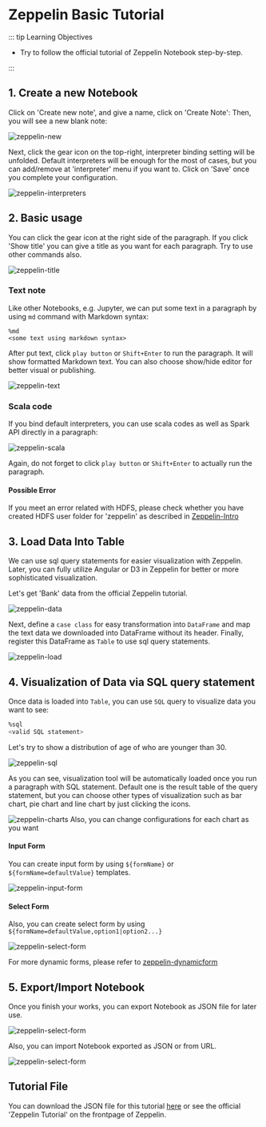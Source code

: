 ---
---
# Zeppelin Basic Tutorial

::: tip Learning Objectives

- Try to follow the official tutorial of Zeppelin Notebook step-by-step.

:::

## 1. Create a new Notebook

Click on 'Create new note', and give a name, click on 'Create Note':
Then, you will see a new blank note:

![zeppelin-new](./images/zeppelin/create.gif)

Next, click the gear icon on the top-right, interpreter binding setting will be unfolded.
Default interpreters will be enough for the most of cases, but you can add/remove at 'interpreter' menu if you want to. Click on 'Save' once you complete your configuration.

![zeppelin-interpreters](./images/zeppelin/settings.gif)

## 2. Basic usage

You can click the gear icon at the right side of the paragraph. If you click 'Show title' you can give a title as you want for each paragraph.
Try to use other commands also.

![zeppelin-title](./images/zeppelin/menu.gif)

### Text note

Like other Notebooks, e.g. Jupyter, we can put some text in a paragraph by using `md` command with Markdown syntax:

```
%md
<some text using markdown syntax>
```

After put text, click `play button` or `Shift+Enter` to run the paragraph. It will show formatted Markdown text.
You can also choose show/hide editor for better visual or publishing.

![zeppelin-text](./images/zeppelin/text.gif)

### Scala code

If you bind default interpreters, you can use scala codes as well as Spark API directly in a paragraph:

![zeppelin-scala](./images/zeppelin/scala.png)

Again, do not forget to click `play button` or `Shift+Enter` to actually run the paragraph.

#### Possible Error

If you meet an error related with HDFS, please check whether you have created HDFS user folder for 'zeppelin' as described in [Zeppelin-Intro](/spark/zeppelin-intro.html)

## 3. Load Data Into Table

We can use sql query statements for easier visualization with Zeppelin. Later, you can fully utilize Angular or D3 in Zeppelin for better or more sophisticated visualization.

Let's get 'Bank' data from the official Zeppelin tutorial.

![zeppelin-data](./images/zeppelin/prepare.png)

Next, define a `case class` for easy transformation into `DataFrame` and map the text data we downloaded into DataFrame without its header. Finally, register this DataFrame as `Table` to use sql query statements.

![zeppelin-load](./images/zeppelin/table.png)

## 4. Visualization of Data via SQL query statement

Once data is loaded into `Table`, you can use `SQL` query to visualize data you want to see:

```sql
%sql
<valid SQL statement>
```

Let's try to show a distribution of age of who are younger than 30.

![zeppelin-sql](./images/zeppelin/sql.png)

As you can see, visualization tool will be automatically loaded once you run a paragraph with SQL statement. Default one is the result table of the query statement, but you can choose other types of visualization such as bar chart, pie chart and line chart by just clicking the icons.

![zeppelin-charts](./images/zeppelin/zeppelin_basic.gif)
Also, you can change configurations for each chart as you want

#### Input Form

You can create input form by using `${formName}` or `${formName=defaultValue}` templates.

![zeppelin-input-form](./images/zeppelin/input_form.gif)

#### Select Form

Also, you can create select form by using `${formName=defaultValue,option1|option2...}`

![zeppelin-select-form](./images/zeppelin/select_form.gif)

For more dynamic forms, please refer to [zeppelin-dynamicform](https://zeppelin.apache.org/docs/latest/manual/dynamicform.html)

## 5. Export/Import Notebook

Once you finish your works, you can export Notebook as JSON file for later use.

![zeppelin-select-form](./images/zeppelin/export.png)

Also, you can import Notebook exported as JSON or from URL.

![zeppelin-select-form](./images/zeppelin/import.png)

## Tutorial File

You can download the JSON file for this tutorial [here](https://gist.githubusercontent.com/yuikns/b7fc51a56e936e29f1577456c1b47563/raw/17d25875d7fd73eedaa67bc2f02e0a115110c233/tutorial.json) or see the official 'Zeppelin Tutorial' on the frontpage of Zeppelin.
